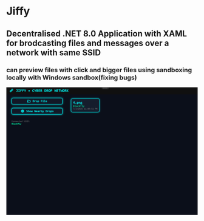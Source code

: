 # Jiffy
## Decentralised .NET 8.0 Application with XAML for brodcasting files and messages over a network with same SSID
### can preview files with click and bigger files using sandboxing locally with Windows sandbox(fixing bugs)

![Nexus](https://github.com/adityachawla005/Jiffy/blob/main/jiffy.png)

